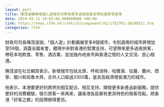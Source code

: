```yaml
---
layout: post
title: 陳茂波稱再增個人遊城市可帶來更多過夜旅客及帶旺餐飲零售等
date: 2024-05-11 19:03:00.000000000 +08:00
link: https://news.rthk.hk/rthk/ch/component/k2/1752781-20240511.htm
categories: rthk
---
```


財政司司長陳茂波說，「個人遊」計劃擴展至多8個城市，令到適用的城市將增加至59個，涵蓋全國省會，體現中央對香港的堅實支持，可望帶來更多過夜旅客，帶旺本地飲食、零售、酒店業，並加強內地省市與香港之間的人文交流、民心相通。

陳茂波在社交網頁表示，新增城市包括太原、呼和浩特、哈爾濱、拉薩、蘭州、西寧、銀川和烏魯木齊，合共人口超過3300萬，是具高經濟增長潛力的城市。

他表示，本港要更好的跨界別相互配合、相互支持，開發更多新產品新服務，提供更好的消費體驗，吸引旅客一來再來，讓香港各區都有更具特色的吸客亮點，把香港「好客之都」的招牌擦得更亮。
